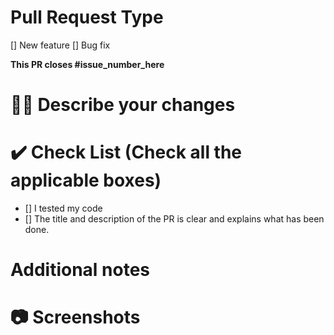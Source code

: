 # Pull Request Type
[] New feature
[] Bug fix

**This PR closes #issue_number_here**

# 👨‍💻 Describe your changes
<!-- Add clear list of changes you made -->

# ✔️ Check List (Check all the applicable boxes)
<!-- Mark all the applicable boxes. To mark the box as done follow the following conventions -->

<!--
[x] - Correct; marked as done
[X] - Correct; marked as done

[ ] - Not correct; marked as **not** done
-->

- [] I tested my code
- [] The title and description of the PR is clear and explains what has been done.

# Additional notes

<!-- Add additional notes to reviewers if applicable -->

# 📷 Screenshots

<!-- Add all the screenshots which support your changes -->